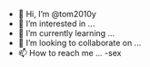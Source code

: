 - 👋 Hi, I’m @tom2010y
- 👀 I’m interested in ...
- 🌱 I’m currently learning ...
- 💞️ I’m looking to collaborate on ...
- 📫 How to reach me ...
-sex
<!---
tom2010y/tom2010y is a ✨ special ✨ repository because its `README.md` (this file) appears on your GitHub profile.
You can click the Preview link to take a look at your changes.
--->
